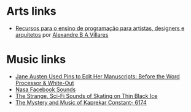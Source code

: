 # Arts links

* [Recursos para o ensino de programação para artistas, designers e arquitetos](https://gumroad.com/l/LrVZ) por [Alexandre B A Villares](https://github.com/villares)


# Music links

* [Jane Austen Used Pins to Edit Her Manuscripts: Before the Word Processor & White-Out](http://www.openculture.com/2018/02/jane-austen-used-pins-to-edit-her-manuscripts-before-the-word-processor-white-out.html)
* [Nasa Facebook Sounds](https://www.facebook.com/sound/collection?soundCollectionTab=sound_effects&search=NASA)
* [The Strange, Sci-Fi Sounds of Skating on Thin Black Ice](http://www.openculture.com/2018/02/the-strange-sci-fi-sounds-of-skating-on-thin-black-ice.html)
* [The Mystery and Music of Kaprekar Constant- 6174](http://arabale.com/blog/2014/4/29/the-mystery-and-music-of-kaprekar-constant-6174)
